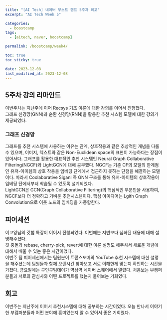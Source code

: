 ```yaml
---
title: "[AI Tech] 네이버 부스트 캠프 5주차 회고"
excerpt: "AI Tech Week 5"

categories:
  - boostcamp
tags:
  - [aitech, naver, boostcamp]

permalink: /boostcamp/week4/

toc: true
toc_sticky: true

date: 2023-12-08
last_modified_at: 2023-12-08
---
```


## 5주차 강의 리마인드
이번주차는 지난주에 이어 Recsys 기초 이론에 대한 강의를 이어서 진행했다.<br>
그래프 신경망(GNN)과 순환 신경망(RNN)을 활용한 추천 시스템 모델에 대한 강의가 제공되었다. 

### 그래프 신경망
그래프를 추천 시스템에 사용하는 이유는 관계, 상호작용과 같은 추상적인 개념을 다룰 수 있으며, 이미지, 텍스트와 같은 Non-Euclidean space의 표현이 가능하다는 장점이 있어서다. 그래프를 활용한 대표적인 추천 시스템인 Neural Graph Collaborative Filtering(NGCF)와 LightGCN에 대해 공부했다. NGCF는 기존 CF의 모델의 한계점인 유저-아이템의 상호 작용을 임베딩 단계에서 접근하지 못하는 단점을 해결하는 모델이다. 따라서 Coolaborative Siganl 즉 GNN 구조를 통해 유저-아이템의 상호작용이 임베딩 단에서부터 학습될 수 있도록 설계되었다. <br>
LightGCN은 GCN(Graph Collaborative Filtering)의 핵심적인 부분만을 사용하여, NGCF보다 더 정확하고 가벼운 추천시스템이다. 
핵심 아이디어는 Lgith Graph Convolution으로 이웃 노드의 임베딩을 가중합한다. 


## 피어세션
이고잉님의 깃헙 특강이 이어서 진행되었다. 이번에는 저번보다 심화된 내용에 대해 설명해주셨다. <br>
깃 충돌과 rebase, cherry-pick, revert에 대한 이론 설명도 해주셔서 새로운 개념에 대해서 배울 수 있는 좋은 시간이었다.<br>
이번주 팀 피어세션에서는 팀원분이 트랜스포머의 YouTube 추천 시스템에 대한 설명을 해주셨는데 팀원들과 함께 오랜시간 찾아보고 서로 이해한게 맞는지 확인하는 시간을 가졌다.
금요일에는 구인구팀데이가 역삼역 네이버 스퀘어에서 열렸다. 처음보는 부캠퍼분들과 서로의 관심사와 어떤 프로젝트를 했는지 물어보는 기회였다. 

## 회고
이번주는 지난주에 이어서 추천시스템에 대해 공부하는 시간이었다. 오늘 만나서 이야기한 부캠퍼분들과 어떤 분야에 흥미있는지 알 수 있어서 좋은 기회였다.

